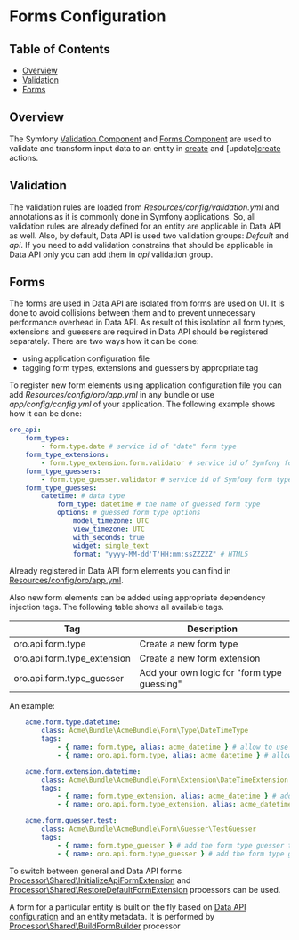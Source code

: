 Forms Configuration
===================

Table of Contents
-----------------
 - [Overview](#overview)
 - [Validation](#validation)
 - [Forms](#forms)

Overview
--------

The Symfony [Validation Component](http://symfony.com/doc/current/book/validation.html) and [Forms Component](http://symfony.com/doc/current/book/forms.html) are used to validate and transform input data to an entity in [create](./actions.md#create-action) and [update][create](./actions.md#update-action) actions.

Validation
----------

The validation rules are loaded from _Resources/config/validation.yml_ and annotations as it is commonly done in Symfony applications. So, all validation rules are already defined for an entity are applicable in Data API as well.
Also, by default, Data API is used two validation groups: *Default* and *api*. If you need to add validation constrains that should be applicable in Data API only you can add them in *api* validation group.


Forms
-----

The forms are used in Data API are isolated from forms are used on UI. It is done to avoid collisions between them and to prevent unnecessary performance overhead in Data API.
As result of this isolation all form types, extensions and guessers are required in Data API should be registered separately. There are two ways how it can be done:

- using application configuration file
- tagging form types, extensions and guessers by appropriate tag

To register new form elements using application configuration file you can add _Resources/config/oro/app.yml_ in any bundle or use _app/config/config.yml_ of your application. The following example shows how it can be done:

```yaml
oro_api:
    form_types:
        - form.type.date # service id of "date" form type
    form_type_extensions:
        - form.type_extension.form.validator # service id of Symfony form validation extension
    form_type_guessers:
        - form.type_guesser.validator # service id of Symfony form type guesser based on validation constraints
    form_type_guesses:
        datetime: # data type
            form_type: datetime # the name of guessed form type
            options: # guessed form type options
                model_timezone: UTC
                view_timezone: UTC
                with_seconds: true
                widget: single_text
                format: "yyyy-MM-dd'T'HH:mm:ssZZZZZ" # HTML5
```

Already registered in Data API form elements you can find in [Resources/config/oro/app.yml](../config/oro/app.yml).

Also new form elements can be added using appropriate dependency injection tags. The following table shows all available tags.

| Tag | Description |
| --- | --- |
| oro.api.form.type | Create a new form type |
| oro.api.form.type_extension | Create a new form extension |
| oro.api.form.type_guesser | Add your own logic for "form type guessing" |

An example:

```yaml
    acme.form.type.datetime:
        class: Acme\Bundle\AcmeBundle\Form\Type\DateTimeType
        tags:
            - { name: form.type, alias: acme_datetime } # allow to use the form type on UI 
            - { name: oro.api.form.type, alias: acme_datetime } # allow to use the form type in Data API

    acme.form.extension.datetime:
        class: Acme\Bundle\AcmeBundle\Form\Extension\DateTimeExtension
        tags:
            - { name: form.type_extension, alias: acme_datetime } # add the form extension to UI forms
            - { name: oro.api.form.type_extension, alias: acme_datetime } # add the form extension to Data API forms

    acme.form.guesser.test:
        class: Acme\Bundle\AcmeBundle\Form\Guesser\TestGuesser
        tags:
            - { name: form.type_guesser } # add the form type guesser to UI forms
            - { name: oro.api.form.type_guesser } # add the form type guesser to Data API forms
```

To switch between general and Data API forms [Processor\Shared\InitializeApiFormExtension](../../Processor/Shared/InitializeApiFormExtension.php) and [Processor\Shared\RestoreDefaultFormExtension](../../Processor/Shared/RestoreDefaultFormExtension.php) processors can be used.

A form for a particular entity is built on the fly based on [Data API configuration](./configuration.md) and an entity metadata. It is performed by [Processor\Shared\BuildFormBuilder](../../Processor/Shared/BuildFormBuilder.php) processor
